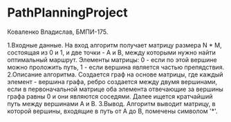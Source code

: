 # PathPlanningProject

Коваленко Владислав, БМПИ-175. 

1.Входные данные.
   На вход алгоритм получает матрицу размера N * M, состоящая из 0 и 1, и две точки - A и B, между которыми нужно найти
   оптимальный маршрут. Элементы матрицы: 0 - если по этой вершине можно проложить путь, 1 - если вершина является частью
   препядствия.
2.Описание алгоритма.
   Создается граф на основе матрицы, где каждый элемент - вершина графа, ребро создается между двумя вершинами, если в
   первоначальной матрице оба элемента отвечающие за вершины графа равны 0 и они являются соседями.
   Далее ищется кратчайший путь между вершинами A и B.
3.Вывод.
   Алгоритм выводит матрицу, в которой вершины, входящие в путь от A до B, помечены символом '*'.
